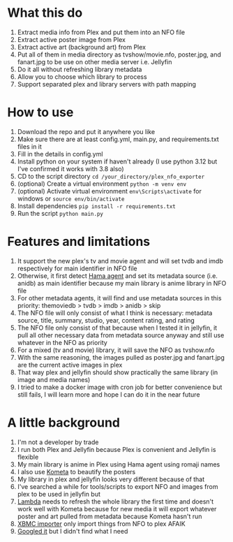 # What this do
1. Extract media info from Plex and put them into an NFO file
2. Extract active poster image from Plex
3. Extract active art (background art) from Plex
4. Put all of them in media directory as tvshow/movie.nfo, poster.jpg, and fanart.jpg to be use on other media server i.e. Jellyfin
5. Do it all without refreshing library metadata
6. Allow you to choose which library to process
7. Support separated plex and library servers with path mapping

# How to use
1. Download the repo and put it anywhere you like
2. Make sure there are at least config.yml, main.py, and requirements.txt files in it
3. Fill in the details in config.yml
4. Install python on your system if haven't already (I use python 3.12 but I've confirmed it works with 3.8 also)
5. CD to the script directory
   ```cd /your_directory/plex_nfo_exporter```
6. (optional) Create a virtual environment
   ```python -m venv env``` 
8. (optional) Activate virtual environment
   ```env\Scripts\activate``` for windows or ```source env/bin/activate```
10. Install dependencies
    ```pip install -r requirements.txt``` 
12. Run the script
    ```python main.py```

# Features and limitations
1. It support the new plex's tv and movie agent and will set tvdb and imdb respectively for main identifier in NFO file
2. Otherwise, it first detect [Hama agent](https://github.com/ZeroQI/Hama.bundle) and set its metadata source (i.e. anidb) as main identifier because my main library is anime library in NFO file
3. For other metadata agents, it will find and use metadata sources in this priority: themoviedb > tvdb > imdb > anidb > skip
4. The NFO file will only consist of what I think is necessary: metadata source, title, summary, studio, year, content rating, and rating
5. The NFO file only consist of that because when I tested it in jellyfin, it pull all other necessary data from metadata source anyway and still use whatever in the NFO as priority
6. For a mixed (tv and movie) library, it will save the NFO as tvshow.nfo
7. With the same reasoning, the images pulled as poster.jpg and fanart.jpg are the current active images in plex
8. That way plex and jellyfin should show practically the same library (in image and media names)
9. I tried to make a docker image with cron job for better convenience but still fails, I will learn more and hope I can do it in the near future

# A little background
1. I'm not a developer by trade
2. I run both Plex and Jellyfin because Plex is convenient and Jellyfin is flexible
3. My main library is anime in Plex using Hama agent using romaji names
4. I also use [Kometa](https://kometa.wiki/en/latest/) to beautify the posters
5. My library in plex and jellyfin looks very different because of that
6. I've searched a while for tools/scripts to export NFO and images from plex to be used in jellyfin but
7. [Lambda](https://github.com/ZeroQI/Lambda.bundle) needs to refresh the whole library the first time and doesn't work well with Kometa because for new media it will export whatever poster and art pulled from metadata because Kometa hasn't run
8. [XBMC importer](https://github.com/gboudreau/XBMCnfoMoviesImporter.bundle) only import things from NFO to plex AFAIK
9. [Googled it](https://www.google.com/search?q=github+plex+nfo+export&sca_esv=71668abf73626b35&sca_upv=1&sxsrf=ADLYWIK0jN_WTI2xC-noSKYKXW4ISmPJ4w%3A1720488444387&ei=_JGMZvywF5-gnesP6pMt) but I didn't find what I need
